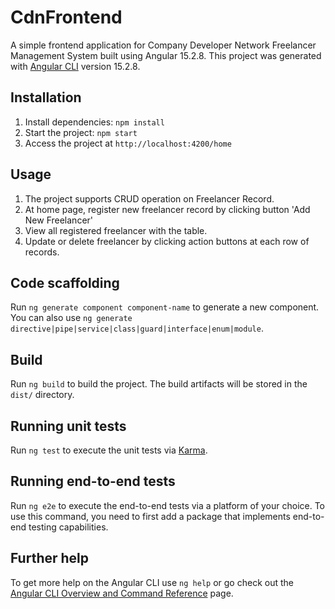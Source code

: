 # CdnFrontend

A simple frontend application for Company Developer Network Freelancer Management System built using Angular 15.2.8.
This project was generated with [Angular CLI](https://github.com/angular/angular-cli) version 15.2.8.

## Installation

1. Install dependencies: `npm install`
2. Start the project:  `npm start`
3. Access the project at `http://localhost:4200/home`

## Usage

1. The project supports CRUD operation on Freelancer Record.
2. At home page, register new freelancer record by clicking button 'Add New Freelancer'
3. View all registered freelancer with the table.
4. Update or delete freelancer by clicking action buttons at each row of records.

## Code scaffolding

Run `ng generate component component-name` to generate a new component. You can also use `ng generate directive|pipe|service|class|guard|interface|enum|module`.

## Build

Run `ng build` to build the project. The build artifacts will be stored in the `dist/` directory.

## Running unit tests

Run `ng test` to execute the unit tests via [Karma](https://karma-runner.github.io).

## Running end-to-end tests

Run `ng e2e` to execute the end-to-end tests via a platform of your choice. To use this command, you need to first add a package that implements end-to-end testing capabilities.

## Further help

To get more help on the Angular CLI use `ng help` or go check out the [Angular CLI Overview and Command Reference](https://angular.io/cli) page.
